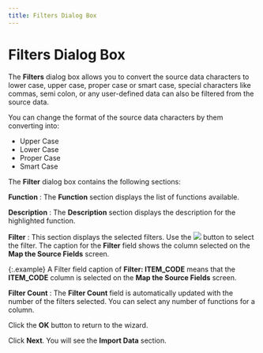 ```yaml
---
title: Filters Dialog Box
---
```


# Filters Dialog Box


The **Filters** dialog box allows  you to convert the source data characters to lower case, upper case, proper  case or smart case, special characters like commas, semi colon, or any  user-defined data can also be filtered from the source data.


You can change the format of the source data characters by them converting  into:

- Upper Case
- Lower Case
- Proper Case
- Smart Case



The **Filter** dialog box contains  the following sections:


**Function**
: The **Function**  section displays the list of functions available.


**Description**
: The **Description**  section displays the description for the highlighted function.


**Filter**
: This section displays the selected filters. Use  the ![]({{site.utl_baseurl}}/img/utility_right_arrow_button.gif) button to select the filter. The caption for the  **Filter** field shows the column  selected on the **Map the Source Fields**  screen.


{:.example}
A Filter field caption of **Filter: 
 ITEM_CODE** means that the **ITEM_CODE**  column is selected on the **Map the Source 
 Fields** screen.


**Filter Count**
: The **Filter Count**  field is automatically updated with the number of the filters selected.  You can select any number of functions for a column.


Click the **OK** button to return  to the wizard.


Click **Next**. You will see the  **Import 
 Data** section.

